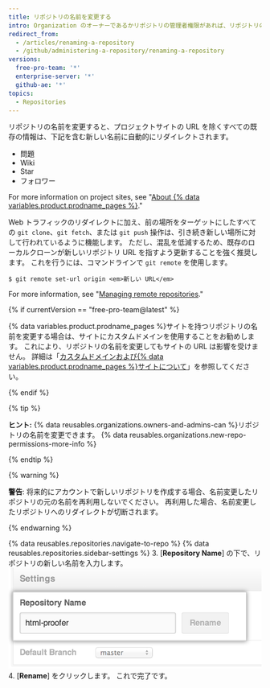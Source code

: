 ```yaml
---
title: リポジトリの名前を変更する
intro: Organization のオーナーであるかリポジトリの管理者権限があれば、リポジトリの名前を変更することができます。
redirect_from:
  - /articles/renaming-a-repository
  - /github/administering-a-repository/renaming-a-repository
versions:
  free-pro-team: '*'
  enterprise-server: '*'
  github-ae: '*'
topics:
  - Repositories
---
```


リポジトリの名前を変更すると、プロジェクトサイトの URL を除くすべての既存の情報は、下記を含む新しい名前に自動的にリダイレクトされます。

* 問題
* Wiki
* Star
* フォロワー

For more information on project sites, see "[About {% data variables.product.prodname_pages %}](/pages/getting-started-with-github-pages/about-github-pages#types-of-github-pages-sites)."

Web トラフィックのリダイレクトに加え、前の場所をターゲットにしたすべての `git clone`、`git fetch`、または `git push` 操作は、引き続き新しい場所に対して行われているように機能します。 ただし、混乱を低減するため、既存のローカルクローンが新しいリポジトリ URL を指すよう更新することを強く推奨します。 これを行うには、コマンドラインで  `git remote` を使用します。

```shell
$ git remote set-url origin <em>新しい URL</em>
```

For more information, see "[Managing remote repositories](/github/getting-started-with-github/managing-remote-repositories)."

{% if currentVersion == "free-pro-team@latest" %}

{% data variables.product.prodname_pages %}サイトを持つリポジトリの名前を変更する場合は、サイトにカスタムドメインを使用することをお勧めします。 これにより、リポジトリの名前を変更してもサイトの URL は影響を受けません。 詳細は「[カスタムドメインおよび{% data variables.product.prodname_pages %}サイトについて](/pages/configuring-a-custom-domain-for-your-github-pages-site/about-custom-domains-and-github-pages)」を参照してください。

{% endif %}

{% tip %}

**ヒント:** {% data reusables.organizations.owners-and-admins-can %}リポジトリの名前を変更できます。 {% data reusables.organizations.new-repo-permissions-more-info %}

{% endtip %}

{% warning %}

**警告**: 将来的にアカウントで新しいリポジトリを作成する場合、名前変更したリポジトリの元の名前を再利用しないでください。 再利用した場合、名前変更したリポジトリへのリダイレクトが切断されます。

{% endwarning %}

{% data reusables.repositories.navigate-to-repo %}
{% data reusables.repositories.sidebar-settings %}
3. [**Repository Name**] の下で、リポジトリの新しい名前を入力します。 ![リポジトリの名前の変更](/assets/images/help/repository/repository-name-change.png)
4. [**Rename**] をクリックします。 これで完了です。
